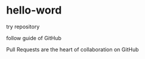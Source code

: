 # hello-word

try repository

follow guide of GitHub

Pull Requests are the heart of collaboration on GitHub
